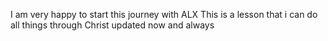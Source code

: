 I am very happy to start this journey with ALX
This is a lesson that i can do all things through Christ
updated now and always
